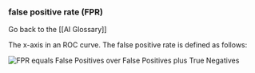 ### false positive rate (FPR)

Go back to the [[AI Glossary]]


The x-axis in an ROC curve. The false positive rate is defined as follows:

![FPR equals False Positives over False Positives plus True Negatives](https://i.imgur.com/pIiqu3V.png)

